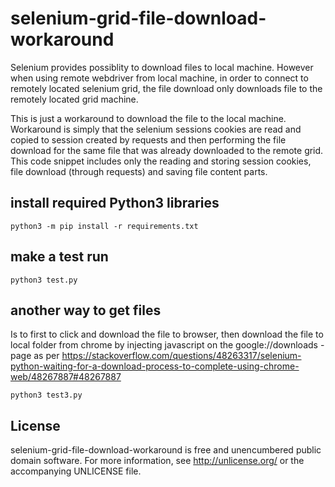 # selenium-grid-file-download-workaround
Selenium provides possiblity to download files to local machine. However when using remote webdriver from local machine, in order to connect to remotely located selenium grid, the file download only downloads file to the remotely located grid machine. 

This is just a  workaround to download the file to the local machine. Workaround is simply that the selenium sessions cookies are read and copied to session created by requests and then performing the file download for the same file that was already downloaded to the remote grid. This code snippet includes only the reading and storing session cookies, file download (through requests) and saving file content parts.

## install required Python3 libraries
```
python3 -m pip install -r requirements.txt
```

## make a test run
```
python3 test.py
```

## another way to get files
Is to first to click and download the file to browser, then download the file to local folder from chrome by injecting javascript on the google://downloads -page as per https://stackoverflow.com/questions/48263317/selenium-python-waiting-for-a-download-process-to-complete-using-chrome-web/48267887#48267887
```
python3 test3.py
```

License
-------

selenium-grid-file-download-workaround is free and unencumbered public domain software. For more
information, see <http://unlicense.org/> or the accompanying UNLICENSE file.
